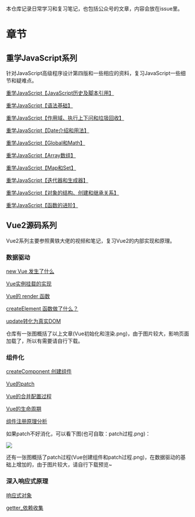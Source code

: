 本仓库记录日常学习和复习笔记，也包括公众号的文章，内容会放在issue里。
# 章节

## 重学JavaScript系列

针对JavaScript高级程序设计第四版和一些相应的资料，复习JavaScript一些细节和疑难点。

[重学JavaScript【JavaScript历史及脚本引用】](https://github.com/daodaolee/study-note/issues/10)

[重学JavaScript【语法基础】](https://github.com/daodaolee/study-note/issues/6)

[重学JavaScript【作用域、执行上下问和垃圾回收】](https://github.com/daodaolee/study-note/issues/2)

[重学JavaScript【Date介绍和用法】](https://github.com/daodaolee/study-note/issues/8)

[重学JavaScript【Global和Math】](https://github.com/daodaolee/study-note/issues/9)

[重学JavaScript【Array数组】](https://github.com/daodaolee/study-note/issues/7)

[重学JavaScript【Map和Set】](https://github.com/daodaolee/study-note/issues/11)

[重学JavaScript【迭代器和生成器】](https://github.com/daodaolee/study-note/issues/3)

[重学JavaScript【对象的结构、创建和继承关系】](https://github.com/daodaolee/study-note/issues/4)

[重学JavaScript【函数的进阶】](https://github.com/daodaolee/study-note/issues/5)


## Vue2源码系列

Vue2系列主要参照黄轶大佬的视频和笔记，复习Vue2的内部实现和原理。

### 数据驱动

[new Vue 发生了什么](https://github.com/daodaolee/study-note/issues/1)

[Vue实例挂载的实现](https://github.com/daodaolee/study-note/issues/12)

[Vue的 render 函数](https://github.com/daodaolee/study-note/issues/13)

[createElement 函数做了什么？](https://github.com/daodaolee/study-note/issues/14)

[update转化为真实DOM](https://github.com/daodaolee/study-note/issues/15)

仓库有一张图概括了以上文章(Vue初始化和渲染.png)，由于图片较大，影响页面加载了，所以有需要请自行下载。



### 组件化

[createComponent 创建组件](https://github.com/daodaolee/review-article/issues/16)

[Vue的patch](https://github.com/daodaolee/review-article/issues/17)

[Vue的合并配置过程](https://github.com/daodaolee/review-article/issues/18)

[Vue的生命周期](https://github.com/daodaolee/review-article/issues/19)

[组件注册原理分析](https://github.com/daodaolee/review-article/issues/20)

如果patch不好消化，可以看下图(也可自取：patch过程.png)：

![](https://raw.githubusercontent.com/daodaolee/review-article/main/patch过程.png)

还有一张图概括了patch过程(Vue创建组件和patch过程.png)，在数据驱动的基础上增加的，由于图片较大，请自行下载预览~

### 深入响应式原理

[响应式对象](https://github.com/daodaolee/review-article/issues/22)

[getter_依赖收集](https://github.com/daodaolee/review-article/issues/23)

